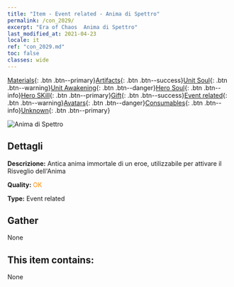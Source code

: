 ```yaml
---
title: "Item - Event related - Anima di Spettro"
permalink: /con_2029/
excerpt: "Era of Chaos  Anima di Spettro"
last_modified_at: 2021-04-23
locale: it
ref: "con_2029.md"
toc: false
classes: wide
---
```

 [Materials](/ItemsIT/){: .btn .btn--primary}[Artifacts](/ItemsIT/Artifacts/){: .btn .btn--success}[Unit Soul](/ItemsIT/UnitSoul/){: .btn .btn--warning}[Unit Awakening](/ItemsIT/UnitAwakening/){: .btn .btn--danger}[Hero Soul](/ItemsIT/HeroSoul/){: .btn .btn--info}[Hero SKill](/ItemsIT/HeroSkill/){: .btn .btn--primary}[Gift](/ItemsIT/Gift/){: .btn .btn--success}[Event related](/ItemsIT/Events/){: .btn .btn--warning}[Avatars](/ItemsIT/Avatars/){: .btn .btn--danger}[Consumables](/ItemsIT/Consumables/){: .btn .btn--info}[Unknown](/ItemsIT/Unknown/){: .btn .btn--primary}

 ![Anima di Spettro](/images/t/juexing_303.png)

## Dettagli
 **Descrizione:** Antica anima immortale di un eroe, utilizzabile per attivare il Risveglio dell'Anima

 **Quality:** <span style="color: #FF8C00">OK</span>

 **Type:** Event related

## Gather

  None

## This item contains:

  None

